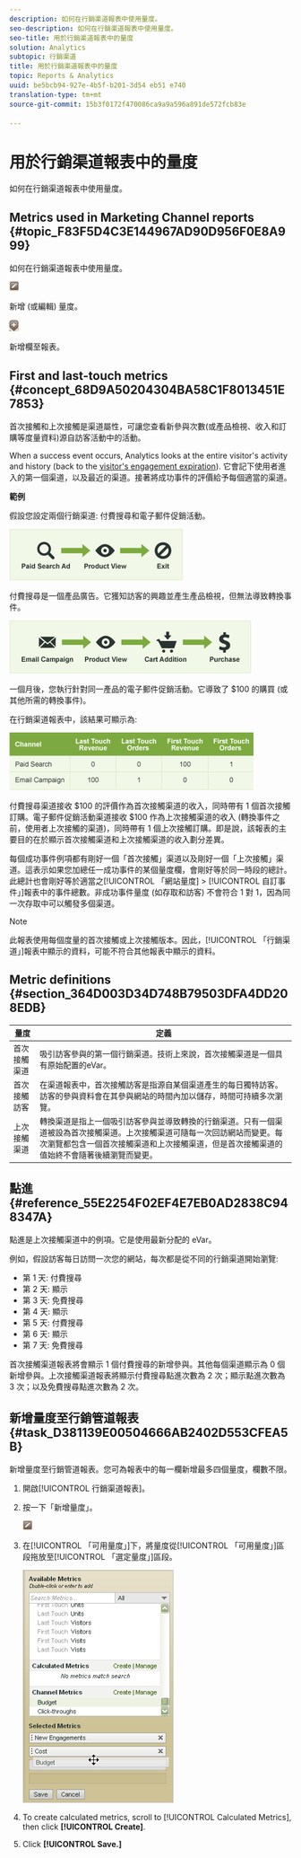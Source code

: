 ```yaml
---
description: 如何在行銷渠道報表中使用量度。
seo-description: 如何在行銷渠道報表中使用量度。
seo-title: 用於行銷渠道報表中的量度
solution: Analytics
subtopic: 行銷渠道
title: 用於行銷渠道報表中的量度
topic: Reports & Analytics
uuid: be5bcb94-927e-4b5f-b201-3d54 eb51 e740
translation-type: tm+mt
source-git-commit: 15b3f0172f470086ca9a9a596a891de572fcb83e

---
```



# 用於行銷渠道報表中的量度

如何在行銷渠道報表中使用量度。

## Metrics used in Marketing Channel reports {#topic_F83F5D4C3E144967AD90D956F0E8A999}

如何在行銷渠道報表中使用量度。

![](assets/metric_edit_icon.png)

新增 (或編輯) 量度。

![](assets/add_column_icon.png)

新增欄至報表。

## First and last-touch metrics {#concept_68D9A50204304BA58C1F8013451E7853}

首次接觸和上次接觸是渠道屬性，可讓您查看新參與次數(或產品檢視、收入和訂購等度量資料)源自訪客活動中的活動。

When a success event occurs, Analytics looks at the entire visitor's activity and history (back to the [visitor's engagement expiration](../../components/c-marketing-channels/visitor-engagement.md#topic_32ADFDB12D3A4F35843A4545AC97C49F)). 它會記下使用者進入的第一個渠道，以及最近的渠道。接著將成功事件的評價給予每個適當的渠道。

<!-- 

<note>
  A first-touch value has a rolling expiration based on the frequency of a visitor returning to the site. This first-touch expiration resets whenever a visitor returns to the site. This effects reporting by causing first-touch values to persist longer than you might expect. For example, this can occur if an instance of an first-touch channel was created a year ago. Remove the values on the eVar in the admin console to reset. 
</note>

 -->

**範例**

假設您設定兩個行銷渠道: 付費搜尋和電子郵件促銷活動。

![](assets/paid_search.png)

付費搜尋是一個產品廣告。它獲知訪客的興趣並產生產品檢視，但無法導致轉換事件。

![](assets/email_campaign.png)

一個月後，您執行針對同一產品的電子郵件促銷活動。它導致了 $100 的購買 (或其他所需的轉換事件)。

在行銷渠道報表中，該結果可顯示為:

![](assets/report-graphic.png)

付費搜尋渠道接收 $100 的評價作為首次接觸渠道的收入，同時帶有 1 個首次接觸訂購。電子郵件促銷活動渠道接收 $100 作為上次接觸渠道的收入 (轉換事件之前，使用者上次接觸的渠道)，同時帶有 1 個上次接觸訂購。即是說，該報表的主要目的在於顯示首次接觸渠道和上次接觸渠道的收入劃分差異。

每個成功事件例項都有剛好一個「首次接觸」渠道以及剛好一個「上次接觸」渠道。這表示如果您加總任一成功事件的某個量度欄，會剛好等於同一時段的總計。此總計也會剛好等於適當之[!UICONTROL 「網站量度] &gt; [!UICONTROL 自訂事件」]報表中的事件總數。非成功事件量度 (如存取和訪客) 不會符合 1 對 1，因為同一次存取中可以觸發多個渠道。

>[!NOTE]
>
>此報表使用每個度量的首次接觸或上次接觸版本。因此，[!UICONTROL 「行銷渠道」]報表中顯示的資料，可能不符合其他報表中顯示的資料。

## Metric definitions {#section_364D003D34D748B79503DFA4DD208EDB}

| 量度 | 定義 |
|--- |--- |
| 首次接觸渠道 | 吸引訪客參與的第一個行銷渠道。技術上來說，首次接觸渠道是一個具有原始配置的eVar。 |
| 首次接觸訪客 | 在渠道報表中，首次接觸訪客是指源自某個渠道產生的每日獨特訪客。訪客的參與資料會在其參與網站的時間內加以儲存，時間可持續多次瀏覽。 |
| 上次接觸渠道 | 轉換渠道是指上一個吸引訪客參與並導致轉換的行銷渠道。只有一個渠道被設為首次接觸渠道。上次接觸渠道可隨每一次回訪網站而變更。每次瀏覽都包含一個首次接觸渠道和上次接觸渠道，但是首次接觸渠道的值始終不會隨著後續瀏覽而變更。 |

## 點進 {#reference_55E2254F02EF4E7EB0AD2838C948347A}

點進是上次接觸渠道中的例項。它是使用最新分配的 eVar。

例如，假設訪客每日訪問一次您的網站，每次都是從不同的行銷渠道開始瀏覽:

* 第 1 天: 付費搜尋
* 第 2 天: 顯示
* 第 3 天: 免費搜尋
* 第 4 天: 顯示
* 第 5 天: 付費搜尋
* 第 6 天: 顯示
* 第 7 天: 免費搜尋

首次接觸渠道報表將會顯示 1 個付費搜尋的新增參與。其他每個渠道顯示為 0 個新增參與。上次接觸渠道報表將顯示付費搜尋點進次數為 2 次；顯示點進次數為 3 次；以及免費搜尋點進次數為 2 次。

## 新增量度至行銷管道報表 {#task_D381139E00504666AB2402D553CFEA5B}

新增量度至行銷管道報表。您可為報表中的每一欄新增最多四個量度，欄數不限。

1. 開啟[!UICONTROL 行銷渠道報表]。
1. 按一下「新增量度」。

   ![](assets/metric_edit_icon.png)

1. 在[!UICONTROL 「可用量度」]下，將量度從[!UICONTROL 「可用量度」]區段拖放至[!UICONTROL 「選定量度」]區段。

   ![步驟結果](assets/metric_create.png)

1. To create calculated metrics, scroll to [!UICONTROL Calculated Metrics], then click **[!UICONTROL Create]**.
1. Click **[!UICONTROL Save.]**
